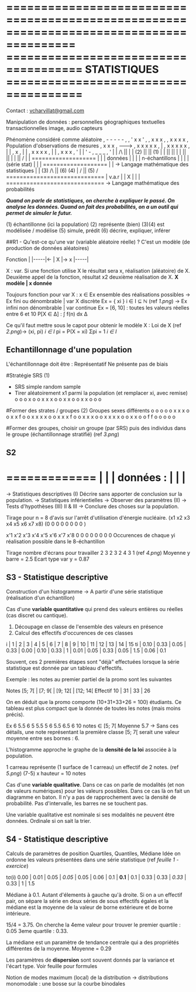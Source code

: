 ========================================================================================
===================================== STATISTIQUES =====================================
========================================================================================

Contact : vcharvillat@gmail.com

Manipulation de données :
	personnelles
	géographiques
	textuelles
	transactionnelles
	image, audio
	capteurs


Phénomène considéré comme aléatoire
					 , - - - -  - ,
				 , '       x   x   ' ,
			   ,      x     x    x     ,
			  ,  x      x     x    x    ,	Population d'observations de mesures
			 ,     x     x       x       ,
		---> ,  x      x   x  x      x   ,
		|	 ,    x      x    x  x    x  ,
		|	| ,       x                 ,
		|	|  ,   x      x   x    x   ,
		|	|	 ,   x       x   x  , '
		|	|	   ' - , _ _ _ ,  '
		|	|	   		/\	||
		|	|	   	(2)	||	|| (1)
		|	|	   		||	||
		|	|	   		||	||
		|	|	   		||	\/
		|	|	  ===================
		|	|	  | données		 	|
		|	|	  | n-échantillons 	|
		|	|	  | (série stat)	|
		|	|	  ===================
		|	|	  -> Langage mathématique des statistiques
		|	| (3)	/\ 		|| (6)
	(4)	|	\/		|| (5)	\/
	=============================
	| v.a.r						|
	| 		X					|
	| 							|
	=============================
	-> Langage mathématique des probabilités

***Quand on parle de statistiques, on cherche à expliquer le passé. On analyse les données.
Quand on fait des probabilités, on a un outil qui permet de simuler le futur.***

(1) échantillonne (ici la population)
(2) représente (bien)
(3)(4) est modélisée / modélise
(5) simule, prédit
(6) décrire, expliquer, inférer


##R1 - Qu'est-ce qu'une var (variable aléatoire réelle) ?
C'est un modèle (de production de données aléatoires)

Fonction
			|
	|-----|<-
	|  X  |-> x
	|-----|

X : var. 
Si une fonction utilise X le résultat sera x, réalisation (aléatoire) de X.
Deuxième appel de la fonction, résultat x2 deuxième réalisation de X.
**X modèle | x donnée**

Toujours fonction pour var X :
x ∈ Ex ensemble des réalisations possibles
	-> Ex fini ou dénombrable | var X discrète
		Ex = { xi } i ∈ I ⊆ ℕ (ref *1.png*)
	-> Ex infini non dénombrable | var continue
		Ex = [6, 10] : toutes les valeurs réelles entre 6 et 10
		P[X ∈ Δ] : ∫ f(n) dx
				   Δ

Ce qu'il faut mettre sous le capot pour obtenir le modèle X :
Loi de X (ref *2.png*)->
	(xi, pi) _i ∈ I_
	pi = P(X = xi)
	Σpi = 1
  _i ∈ I_


**Echantillonnage d'une population**
------------------------------------

L'échantillonnage doit être :
	Représentatif
	Ne présente pas de biais

#Stratégie SRS (1)
- SRS simple random sample
- Tirer aléatoirement x1 parmi la population (et remplacer xi, avec remise)
        o  o 
     o  x     o 
    o x   x x  o 
    o  x  x    o 
     o x    x o 
        o  o   

#Former des strates / groupes (2)
Groupes sexes différents
        o  o              o  o
     o x x x  o        o x x f  o
    o x x x x  o      o x x x f o
    o x  x   x o      o x x x x  o
     o x x   o        o f f    o
        o  o              o  o

#Former des groupes, choisir un groupe (par SRS) puis des individus dans le groupe (échantillonnage stratifié)
(ref *3.png*)


**S2**
------

=============
|			|
| données :	|
|			|
=============

-> Statistiques descriptives (I)
	Décrire sans apporter de conclusion sur la population.
-> Statistiques inférientielles
	-> Observer des paramètres (II)
	-> Tests d'hypothèses (III)
		II & III -> Conclure des choses sur la population.

Tirage pour n = 8 d'avis sur l'arrêt d'utilisation d'énergie nucléaire.
(x1 x2 x3 x4 x5 x6 x7 x8)
(0  0  0  0  0  0  0  0 )

x'1 x'2 x'3 x'4 x'5 x'6 x'7 x'8
 0   0   0   0   0   0   0   0
Occurences de chaque yi réalisation possible dans le 8-échantillon

Tirage nombre d'écrans pour travailler
2 3 2 3 2 4 3 1
(ref *4.png*)
	Moyenne y barre = 2.5
	Ecart type var y = 0.87


**S3 - Statistique descriptive**
--------------------------------

Construction d'un histogramme
-> A partir d'une série statistique (réalisation d'un échantillon)

Cas d'une **variable quantitative** qui prend des valeurs entières ou réelles (cas discret ou cantique).

1. Découpage en classe de l'ensemble des valeurs en présence
2. Calcul des effectifs d'occurences de ces classes

i  |  1   |  2   |  3   |  4   |  5   |  6   |  7   | 8 |  9   |  10  |  11  |  12  |  13 |  14  | 15
ti | 0.10 | 0.33 | 0.05 | 0.33 | 0.00 | 0.10 | 0.33 | 1 | 0.01 | 0.05 | 0.33 | 0.05 | 1.5 | 0.06 | 0.1

Souvent, ces 2 premières étapes sont "déjà" effectuées lorsque la série statistique est donnée par un tableau d'effectifs.

Exemple : les notes au premier partiel de la promo sont les suivantes

Notes		[5; 7[	|	[7; 9[	|	[9; 12[	|	[12; 14[
Effectif	10		|	31		|	33		|	26

On en déduit que la promo comporte (10+31+33+26 = 100) étudiants.
Ce tableau est plus compact que la donnée de toutes les notes (mais moins précis).

Ex 6 5.5 6 5 5.5 5 6 5.5 6.5 6
	10 notes ∈ [5; 7[
	Moyenne 5.7
-> Sans ces détails, une note représentant la première classe [5; 7[ serait une valeur moyenne entre ses bornes : 6.

L'histogramme approche le graphe de la **densité de la loi** associée à la population.

1 carreau représente (1 surface de 1 carreau) un effectif de 2 notes.
(ref *5.png*)
(7-5) x hauteur = 10 notes

Cas d'une **variable qualitative**. Dans ce cas on parle de modalités (et non de valeurs numériques) pour les valeurs possibles.
Dans ce cas là on fait un diagramme en baton. Il n'y a pas de rapprochement avec la densité de probabilité. 
Pas d'intervalle, les barres ne se touchent pas.

Une variable qualitative est nominale si ses modalités ne peuvent être données. Ordinale si on sait la trier. 

**S4 - Statistique descriptive**
--------------------------------

Calculs de paramètres de position Quartiles, Quantiles, Médiane
Idée on ordonne les valeurs présentées dans une série statistique
(ref *feuille 1 - exercice*)

tσ(i) 0.00 | 0.01 | 0.05 | *0.05* | 0.05 | 0.06 | 0.1 | **0.1** | 0.1 | 0.33 | 0.33 | *0.33* | 0.33 | 1 | 1.5

Médiane à 0.1. Autant d'élements à gauche qu'à droite.
Si on a un effectif pair, on sépare la série en deux séries de sous effectifs égales et la médiane est la moyenne de la valeur de borne extérieure et de borne intérieure.

15/4 = 3.75. On cherche la 4eme valeur pour trouver le premier quartile : 0.05
3eme quartile : 0.33.

La médiane est un paramètre de tendance centrale qui a des propriétés différentes de la moyenne.
Moyenne = 0.29

Les paramètres de **dispersion** sont souvent donnés par la variance et l'écart type.
Voir feuille pour formules

Notion de modes maximum (local) de la distribution
	-> distributions
		monomodale : une bosse sur la courbe
		binodales
 
